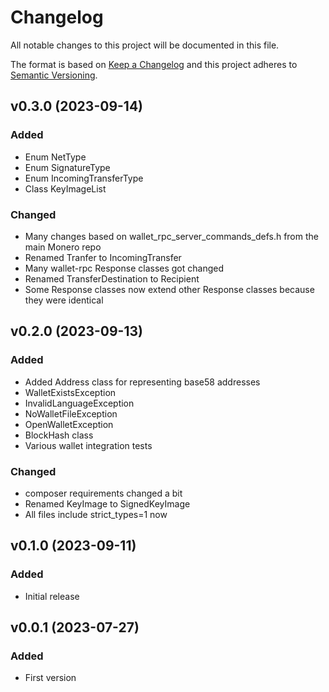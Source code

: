 # Changelog
All notable changes to this project will be documented in this file.

The format is based on [Keep a Changelog](http://keepachangelog.com/)
and this project adheres to [Semantic Versioning](http://semver.org/).

## v0.3.0 (2023-09-14)
### Added
- Enum NetType
- Enum SignatureType
- Enum IncomingTransferType
- Class KeyImageList
### Changed
- Many changes based on wallet_rpc_server_commands_defs.h from the main Monero repo
- Renamed Tranfer to IncomingTransfer
- Many wallet-rpc Response classes got changed 
- Renamed TransferDestination to Recipient
- Some Response classes now extend other Response classes because they were identical

## v0.2.0 (2023-09-13)
### Added
- Added Address class for representing base58 addresses
- WalletExistsException
- InvalidLanguageException
- NoWalletFileException
- OpenWalletException
- BlockHash class
- Various wallet integration tests

### Changed
- composer requirements changed a bit
- Renamed KeyImage to SignedKeyImage
- All files include strict_types=1 now

## v0.1.0 (2023-09-11)
### Added
- Initial release

## v0.0.1 (2023-07-27)
### Added
- First version

